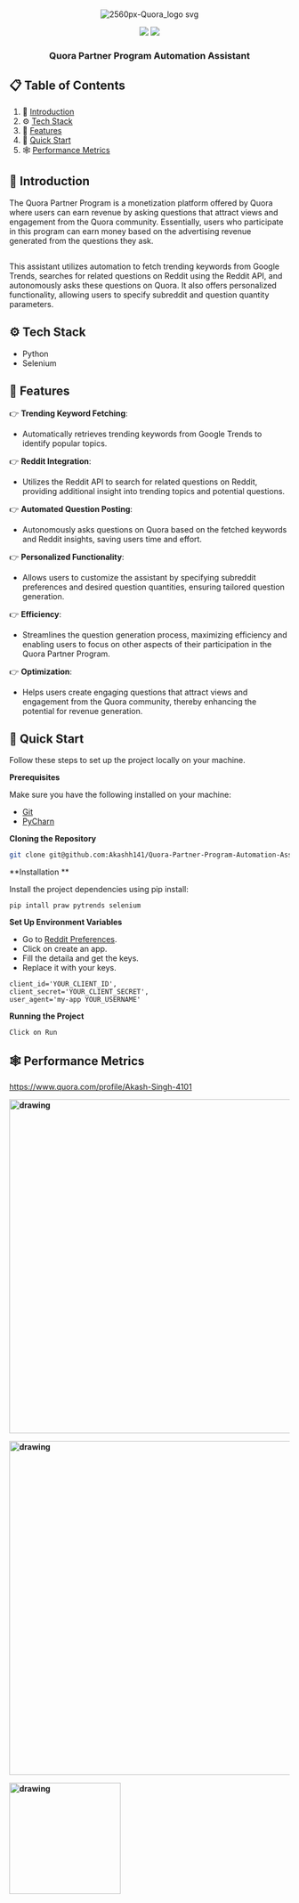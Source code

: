 <div align="center">
  <br />


![2560px-Quora_logo svg](https://github.com/Akashh141/Quora-Partner-Program-Automation-Assistant/assets/123226444/7c4869eb-578c-4c8d-a3fd-1b36701d808c)





  <div>
    <img src="https://img.shields.io/badge/python-3670A0?style=for-the-badge&logo=python&logoColor=ffdd54" />
    <img src="https://img.shields.io/badge/-selenium-%43B02A?style=for-the-badge&logo=selenium&logoColor=white" />
  
  </div>

  <h3 align="center">Quora Partner Program Automation Assistant</h3>


</div>

## 📋 <a name="table">Table of Contents</a>

1. 🤖 [Introduction](#introduction)
2. ⚙️ [Tech Stack](#tech-stack)
3. 🔋 [Features](#features)
4. 🤸 [Quick Start](#quick-start)
5. 🕸️ [Performance Metrics](#links)

   

## <a name="introduction">🤖 Introduction</a>

The Quora Partner Program is a monetization platform offered by Quora where users can earn revenue by asking questions that attract views and engagement from the Quora community. Essentially, users who participate in this program can earn money based on the advertising revenue generated from the questions they ask.
##
This assistant utilizes automation to fetch trending keywords from Google Trends, searches for related questions on Reddit using the Reddit API, and autonomously asks these questions on Quora. It also offers personalized functionality, allowing users to specify subreddit and question quantity parameters.
## <a name="tech-stack">⚙️ Tech Stack</a>

- Python
- Selenium

## <a name="features">🔋 Features</a>

👉 **Trending Keyword Fetching**: 
- Automatically retrieves trending keywords from Google Trends to identify popular topics.

👉 **Reddit Integration**: 
- Utilizes the Reddit API to search for related questions on Reddit, providing additional insight into trending topics and potential questions.

👉 **Automated Question Posting**: 
- Autonomously asks questions on Quora based on the fetched keywords and Reddit insights, saving users time and effort.

👉 **Personalized Functionality**: 
- Allows users to customize the assistant by specifying subreddit preferences and desired question quantities, ensuring tailored question generation.

👉 **Efficiency**: 
- Streamlines the question generation process, maximizing efficiency and enabling users to focus on other aspects of their participation in the Quora Partner Program.

👉 **Optimization**: 
- Helps users create engaging questions that attract views and engagement from the Quora community, thereby enhancing the potential for revenue generation.


## <a name="quick-start">🤸 Quick Start</a>

Follow these steps to set up the project locally on your machine.

**Prerequisites**

Make sure you have the following installed on your machine:

- [Git](https://git-scm.com/)
- [PyCharn](https://www.jetbrains.com/pycharm/download/)


**Cloning the Repository**

```bash
git clone git@github.com:Akashh141/Quora-Partner-Program-Automation-Assistant.git

```

**Installation **

Install the project dependencies using pip install:

```
pip intall praw pytrends selenium 
```
**Set Up Environment Variables**
- Go to [Reddit Preferences](https://old.reddit.com/prefs/apps).
- Click on create an app.
- Fill the detaila and get the keys.
- Replace it with your keys.
```env
client_id='YOUR_CLIENT_ID',
client_secret='YOUR_CLIENT_SECRET',
user_agent='my-app YOUR_USERNAME'
```

**Running the Project**
```
Click on Run
```

## <a name="Performance Metrics">🕸️ Performance Metrics</a>



https://www.quora.com/profile/Akash-Singh-4101

**<img src="https://github.com/Akashh141/Quora-Partner-Program-Automation-Assistant/assets/123226444/12e9d15b-0a4e-4088-a69f-722de295d7af" alt="drawing" width="600"/>**

**<img src="https://github.com/Akashh141/Quora-Partner-Program-Automation-Assistant/assets/123226444/5bc37d41-3755-42ec-9d52-247e2cf1a985" alt="drawing" width="600"/>**

**<img src="https://github.com/Akashh141/Quora-Partner-Program-Automation-Assistant/assets/123226444/04b44017-5cf9-4ad0-a415-605457f1b8b6" alt="drawing" width="200"/>**



